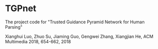 # TGPnet

The project code for "Trusted Guidance Pyramid Network for Human Parsing" 

Xianghui Luo, Zhuo Su, Jiaming Guo, Gengwei Zhang, Xiangjian He, ACM Multimedia 2018, 654-662, 2018
